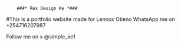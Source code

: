         ###* Rex Design Ke *###

#This is a portfolio website made for Lennox Otieno
WhatsApp me on +254716207987

Follow me on x @simple_ke1

